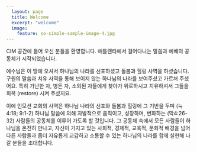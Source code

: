 ```yaml
---
  layout: page
  title: Welcome
  excerpt: "welcome"
  image:
    feature: so-simple-sample-image-4.jpg
---
```

CIM 공간에 들어 오신 분들을 환영합니다. 애틀랜타에서 걸어다니는 말씀과 예배의 공동체가 시작되었습니다.  

예수님은 이 땅에 오셔서 하나님의 나라를 선포하셨고 돌봄과 힐링 사역을 하셨습니다.  구원의 말씀과 치유 사역을 통해 보이지 않는 하나님의 나라를 보여주셨고 가르쳐 주셨어요.  특히 가난한 자, 병든 자, 소외된 자들에게 찾아가 위로하시고 치유하셔서 그들을 회복 (restore) 시켜 주셨지요.  

이에 인모션 교회의 사역은 하나님 나라의 선포와 돌봄과 힐링에 그 기반을 두며 (눅4:18; 9:1-2) 하나님 말씀에 의해 자발적으로 움직이고, 성장하며, 변화하는 (막4:26-32) 사람들의 공동체를 이루어 가도록 할 것입니다.  그 공동체 속에서 모든 사람들이 하나님을 온전히 만나고, 자신이 가지고 있는 사회적, 경제적, 교육적, 문화적 배경을 넘어 다른 사람들과 좀더 자유롭게 교감하고 소통할 수 있는 하나님의 나라를 함께 실현해 나갈 분들을 초대합니다.
